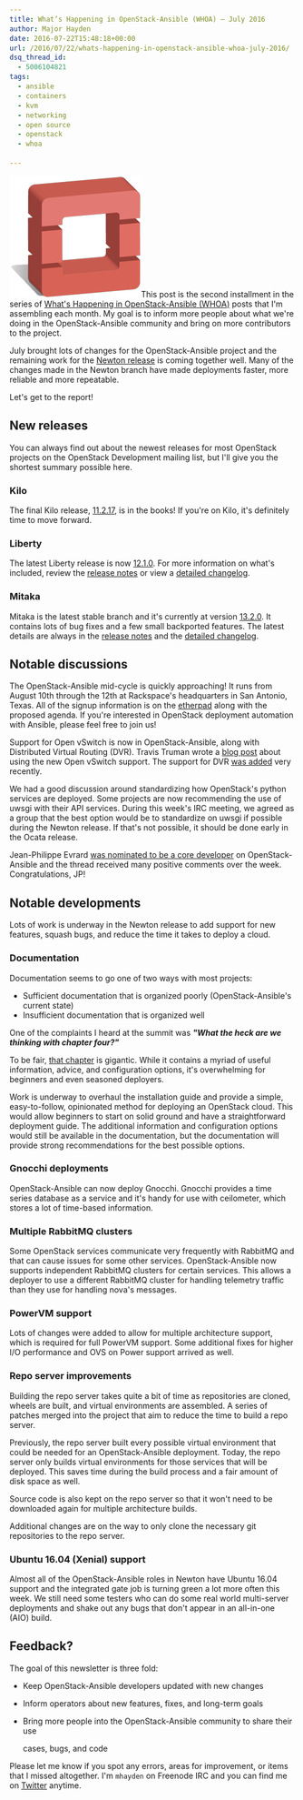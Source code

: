 ```yaml
---
title: What’s Happening in OpenStack-Ansible (WHOA) – July 2016
author: Major Hayden
date: 2016-07-22T15:48:18+00:00
url: /2016/07/22/whats-happening-in-openstack-ansible-whoa-july-2016/
dsq_thread_id:
  - 5006104821
tags:
  - ansible
  - containers
  - kvm
  - networking
  - open source
  - openstack
  - whoa

---
```

[<img src="/wp-content/uploads/2011/11/openstack-justheo.png" alt="OpenStack" width="232" height="214" class="alignright size-full wp-image-2592" />][1]This post is the second installment in the series of [What's Happening in OpenStack-Ansible (WHOA)][2] posts that I'm assembling each month. My goal is to inform more people about what we're doing in the OpenStack-Ansible community and bring on more contributors to the project.

July brought lots of changes for the OpenStack-Ansible project and the remaining work for the [Newton release][3] is coming together well. Many of the changes made in the Newton branch have made deployments faster, more reliable and more repeatable.

Let's get to the report!

## New releases

You can always find out about the newest releases for most OpenStack projects on the OpenStack Development mailing list, but I'll give you the shortest summary possible here.

### Kilo

The final Kilo release, [11.2.17][4], is in the books! If you're on Kilo, it's definitely time to move forward.

### Liberty

The latest Liberty release is now [12.1.0][5]. For more information on what's included, review the [release notes][6] or view a [detailed changelog][7].

### Mitaka

Mitaka is the latest stable branch and it's currently at version [13.2.0][8]. It contains lots of bug fixes and a few small backported features. The latest details are always in the [release notes][9] and the [detailed changelog][10].

## Notable discussions

The OpenStack-Ansible mid-cycle is quickly approaching! It runs from August 10th through the 12th at Rackspace's headquarters in San Antonio, Texas. All of the signup information is on the [etherpad][11] along with the proposed agenda. If you're interested in OpenStack deployment automation with Ansible, please feel free to join us!

Support for Open vSwitch is now in OpenStack-Ansible, along with Distributed Virtual Routing (DVR). Travis Truman wrote a [blog post][12] about using the new Open vSwitch support. The support for DVR [was added][13] very recently.

We had a good discussion around standardizing how OpenStack's python services are deployed. Some projects are now recommending the use of uwsgi with their API services. During this week's IRC meeting, we agreed as a group that the best option would be to standardize on uwsgi if possible during the Newton release. If that's not possible, it should be done early in the Ocata release.

Jean-Philippe Evrard [was nominated to be a core developer][14] on OpenStack-Ansible and the thread received many positive comments over the week. Congratulations, JP!

## Notable developments

Lots of work is underway in the Newton release to add support for new features, squash bugs, and reduce the time it takes to deploy a cloud.

### Documentation

Documentation seems to go one of two ways with most projects:

  * Sufficient documentation that is organized poorly (OpenStack-Ansible's current state)
  * Insufficient documentation that is organized well

One of the complaints I heard at the summit was **_"What the heck are we thinking with chapter four?"_**

To be fair, [that chapter][15] is gigantic. While it contains a myriad of useful information, advice, and configuration options, it's overwhelming for beginners and even seasoned deployers.

Work is underway to overhaul the installation guide and provide a simple, easy-to-follow, opinionated method for deploying an OpenStack cloud. This would allow beginners to start on solid ground and have a straightforward deployment guide. The additional information and configuration options would still be available in the documentation, but the documentation will provide strong recommendations for the best possible options.

### Gnocchi deployments

OpenStack-Ansible can now deploy Gnocchi. Gnocchi provides a time series database as a service and it's handy for use with ceilometer, which stores a lot of time-based information.

### Multiple RabbitMQ clusters

Some OpenStack services communicate very frequently with RabbitMQ and that can cause issues for some other services. OpenStack-Ansible now supports independent RabbitMQ clusters for certain services. This allows a deployer to use a different RabbitMQ cluster for handling telemetry traffic than they use for handling nova's messages.

### PowerVM support

Lots of changes were added to allow for multiple architecture support, which is required for full PowerVM support. Some additional fixes for higher I/O performance and OVS on Power support arrived as well.

### Repo server improvements

Building the repo server takes quite a bit of time as repositories are cloned, wheels are built, and virtual environments are assembled. A series of patches merged into the project that aim to reduce the time to build a repo server.

Previously, the repo server built every possible virtual environment that could be needed for an OpenStack-Ansible deployment. Today, the repo server only builds virtual environments for those services that will be deployed. This saves time during the build process and a fair amount of disk space as well.

Source code is also kept on the repo server so that it won't need to be downloaded again for multiple architecture builds.

Additional changes are on the way to only clone the necessary git repositories to the repo server.

### Ubuntu 16.04 (Xenial) support

Almost all of the OpenStack-Ansible roles in Newton have Ubuntu 16.04 support and the integrated gate job is turning green a lot more often this week. We still need some testers who can do some real world multi-server deployments and shake out any bugs that don't appear in an all-in-one (AIO) build.

## Feedback?

The goal of this newsletter is three fold:

  * Keep OpenStack-Ansible developers updated with new changes
  * Inform operators about new features, fixes, and long-term goals
  * Bring more people into the OpenStack-Ansible community to share their use

    cases, bugs, and code

Please let me know if you spot any errors, areas for improvement, or items that I missed altogether. I'm `mhayden` on Freenode IRC and you can find me on [Twitter][17] anytime.

 [1]: /wp-content/uploads/2011/11/openstack-justheo.png
 [2]: /tags/whoa/
 [3]: http://releases.openstack.org/newton/schedule.html
 [4]: https://review.openstack.org/#/c/336505/
 [5]: https://review.openstack.org/#/c/342310/
 [6]: http://docs.openstack.org/releasenotes/openstack-ansible/liberty.html
 [7]: https://gist.github.com/major/c965c67ae56d3a34a30b32d8212c258f
 [8]: https://review.openstack.org/#/c/342307/
 [9]: http://docs.openstack.org/releasenotes/openstack-ansible/mitaka.html
 [10]: https://gist.github.com/major/def75c576cd22c09b5e62fcc2d138202
 [11]: https://etherpad.openstack.org/p/osa-midcycle-newton
 [12]: http://lists.openstack.org/pipermail/openstack-dev/2016-July/098858.html
 [13]: https://review.openstack.org/#/c/338546/
 [14]: https://openstack.nimeyo.com/90118/openstack-openstack-nominating-philippe-openstack-openstack
 [15]: http://docs.openstack.org/developer/openstack-ansible/mitaka/install-guide/configure.html
 [17]: https://twitter.com/majorhayden
